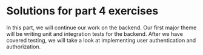 # Solutions for part 4 exercises

In this part, we will continue our work on the backend. Our first major theme will be writing unit and integration tests for the backend. After we have covered testing, we will take a look at implementing user authentication and authorization.